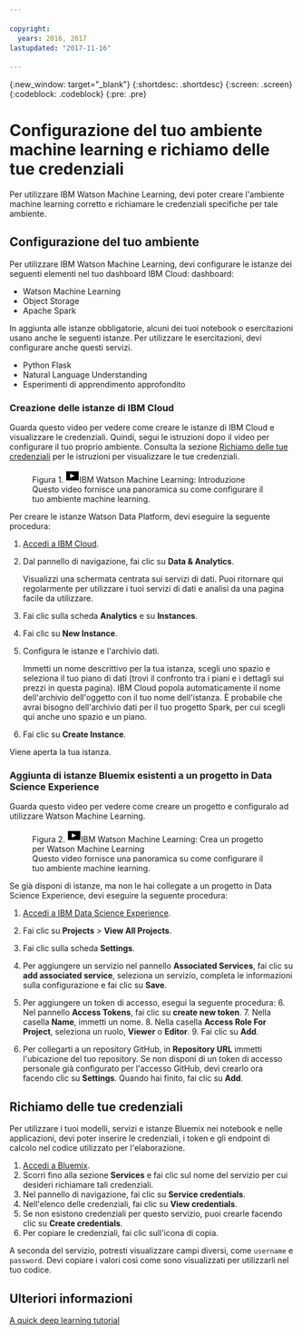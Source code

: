 ```yaml
---

copyright:
  years: 2016, 2017
lastupdated: "2017-11-16"

---
```

{:new_window: target="_blank"}
{:shortdesc: .shortdesc}
{:screen: .screen}
{:codeblock: .codeblock}
{:pre: .pre}

# Configurazione del tuo ambiente machine learning e richiamo delle tue credenziali

Per utilizzare IBM Watson Machine Learning, devi poter creare l'ambiente machine learning corretto e richiamare le credenziali specifiche per tale ambiente.

## Configurazione del tuo ambiente 

Per utilizzare IBM Watson Machine Learning, devi configurare le istanze dei seguenti elementi nel tuo dashboard IBM Cloud: dashboard:

- Watson Machine Learning
- Object Storage
- Apache Spark

In aggiunta alle istanze obbligatorie, alcuni dei tuoi notebook o esercitazioni usano anche le seguenti istanze. Per utilizzare le esercitazioni, devi configurare anche questi servizi.

- Python Flask
- Natural Language Understanding
- Esperimenti di apprendimento approfondito

### Creazione delle istanze di IBM Cloud

Guarda questo video per vedere come creare le istanze di IBM Cloud e visualizzare le credenziali. Quindi, segui le istruzioni dopo il video per configurare il tuo proprio ambiente. Consulta la sezione <a href="#retrieving-your-credentials">Richiamo delle tue credenziali</a> per le istruzioni per visualizzare le tue credenziali.

<figure class="fignone" id="concept_bvb_fts_1cb__machinelearningsetup"><figcaption>Figura 1. <span class="ph"><a href="https://www.youtube.com/embed/fm8gqguFD9g?rel=0" rel="external" target="_blank" title="Se non puoi accedere al video incorporato in questa pagina, puoi accedervi dal sito web di YouTube. (Si apre in una nuova finestra o scheda)">    <img src="images/video.png" alt="Icona video"></a>IBM Watson Machine Learning: Introduzione</span></figcaption>

<object height="315" data="https://www.youtube.com/embed/fm8gqguFD9g?rel=0" width="560">
<span>Questo video fornisce una panoramica su come configurare il tuo ambiente machine learning.</span>
<param name="movie" value="https://www.youtube.com/embed/fm8gqguFD9g?rel=0">
<param name="allowFullScreen" value="true">
<param name="allowscriptaccess" value="always">
<param name="scale" value="noScale">
</object>
</figure>

Per creare le istanze Watson Data Platform, devi eseguire la seguente procedura:

1. [Accedi a IBM Cloud](https://console.ng.bluemix.net/?cm_sp=dw-bluemix-_-clouddataservices-_-devcenter).
2. Dal pannello di navigazione, fai clic su **Data & Analytics**.

   Visualizzi una schermata centrata sui servizi di dati. Puoi ritornare qui regolarmente per utilizzare i tuoi servizi di dati e analisi da una pagina facile da utilizzare.

3. Fai clic sulla scheda **Analytics** e su **Instances**.
4. Fai clic su **New Instance**.
5. Configura le istanze e l'archivio dati.

   Immetti un nome descrittivo per la tua istanza, scegli uno spazio e seleziona il tuo piano di dati (trovi il confronto tra i piani e i dettagli sui prezzi in questa pagina). IBM Cloud popola automaticamente il nome dell'archivio dell'oggetto con il tuo nome dell'istanza. È probabile che avrai bisogno dell'archivio dati per il tuo progetto Spark, per cui scegli qui anche uno spazio e un piano.

6. Fai clic su **Create Instance**.

Viene aperta la tua istanza.

### Aggiunta di istanze Bluemix esistenti a un progetto in Data Science Experience

Guarda questo video per vedere come creare un progetto e configuralo ad utilizzare Watson Machine Learning.

<figure class="fignone" id="concept_bvb_fts_1cb__machinelprojectcreate"><figcaption>Figura 2. <span class="ph"><a href="https://www.youtube.com/embed/q3UYBirg4U4?rel=0" rel="external" target="_blank" title="Se non puoi accedere al video incorporato in questa pagina, puoi accedervi dal sito web di YouTube. (Si apre in una nuova finestra o scheda)">    <img src="images/video.png" alt="Video icon"></a>IBM Watson Machine Learning: Crea un progetto per Watson Machine Learning</span></figcaption>

<object height="315" data="https://www.youtube.com/embed/q3UYBirg4U4?rel=0" width="560">
<span>Questo video fornisce una panoramica su come configurare il tuo ambiente machine learning.</span>
<param name="movie" value="https://www.youtube.com/embed/q3UYBirg4U4?rel=0">
<param name="allowFullScreen" value="true">
<param name="allowscriptaccess" value="always">
<param name="scale" value="noScale">
</object>
</figure>

Se già disponi di istanze, ma non le hai collegate a un progetto in Data Science Experience, devi eseguire la seguente procedura:

1. [Accedi a IBM Data Science Experience](https://datascience.ibm.com).
2. Fai clic su **Projects** > **View All Projects**.
3. Fai clic sulla scheda **Settings**.
4. Per aggiungere un servizio nel pannello **Associated Services**, fai clic su **add associated service**, seleziona un servizio, completa le informazioni sulla configurazione e fai clic su **Save**.
5. Per aggiungere un token di accesso, esegui la seguente procedura:
   6. Nel pannello **Access Tokens**, fai clic su **create new token**.
   7. Nella casella **Name**, immetti un nome.
   8. Nella casella **Access Role For Project**, seleziona un ruolo, **Viewer** o **Editor**.
   9. Fai clic su **Add**.

6. Per collegarti a un repository GitHub, in **Repository URL** immetti l'ubicazione del tuo repository. Se non disponi di un token di accesso personale già configurato per l'accesso GitHub, devi crearlo ora facendo clic su **Settings**. Quando hai finito, fai clic su **Add**.


## Richiamo delle tue credenziali

Per utilizzare i tuoi modelli, servizi e istanze Bluemix nei notebook e nelle applicazioni, devi poter inserire le credenziali, i token e gli endpoint di calcolo nel codice utilizzato per l'elaborazione.

1. [Accedi a Bluemix](https://console.ng.bluemix.net/?cm_sp=dw-bluemix-_-clouddataservices-_-devcenter).
2. Scorri fino alla sezione **Services** e fai clic sul nome del servizio per cui desideri richiamare tali credenziali.
3. Nel pannello di navigazione, fai clic su **Service credentials**.
4. Nell'elenco delle credenziali, fai clic su **View credentials**.
5. Se non esistono credenziali per questo servizio, puoi crearle facendo clic su **Create credentials**.
6. Per copiare le credenziali, fai clic sull'icona di copia.

A seconda del servizio, potresti visualizzare campi diversi, come `username` e `password`. Devi copiare i valori così come sono visualizzati per utilizzarli nel tuo codice.

## Ulteriori informazioni

[A quick deep learning tutorial](https://www.ibm.com/blogs/watson/2016/10/quick-deep-learning-tutorial/)

